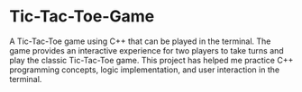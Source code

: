 # Tic-Tac-Toe-Game
 A Tic-Tac-Toe game using C++ that can be played in the terminal. The game provides an interactive experience for two players to take turns and play the classic Tic-Tac-Toe game. This project has helped me practice C++ programming concepts, logic implementation, and user interaction in the terminal.
